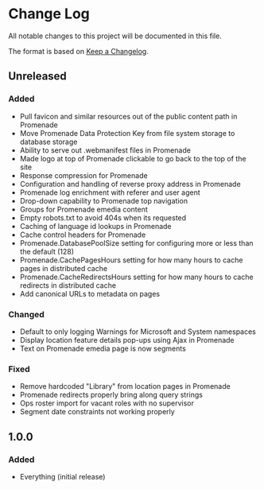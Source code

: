 # Change Log
All notable changes to this project will be documented in this file.

The format is based on [Keep a Changelog](http://keepachangelog.com/).

## Unreleased
### Added
- Pull favicon and similar resources out of the public content path in Promenade
- Move Promenade Data Protection Key from file system storage to database storage
- Ability to serve out .webmanifest files in Promenade
- Made logo at top of Promenade clickable to go back to the top of the site
- Response compression for Promenade
- Configuration and handling of reverse proxy address in Promenade
- Promenade log enrichment with referer and user agent
- Drop-down capability to Promenade top navigation
- Groups for Promenade emedia content
- Empty robots.txt to avoid 404s when its requested
- Caching of language id lookups in Promenade
- Cache control headers for Promenade
- Promenade.DatabasePoolSize setting for configuring more or less than the default (128)
- Promenade.CachePagesHours setting for how many hours to cache pages in distributed cache
- Promenade.CacheRedirectsHours setting for how many hours to cache redirects in distributed cache
- Add canonical URLs to metadata on pages

### Changed
- Default to only logging Warnings for Microsoft and System namespaces
- Display location feature details pop-ups using Ajax in Promenade
- Text on Promenade emedia page is now segments

### Fixed
- Remove hardcoded "Library" from location pages in Promenade
- Promenade redirects properly bring along query strings
- Ops roster import for vacant roles with no supervisor
- Segment date constraints not working properly

## 1.0.0
### Added
- Everything (initial release)

